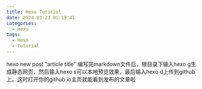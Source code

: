 ```yaml
---
title: Hexo Tutoriol
date: 2024-03-23 01:19:41
categories:
  - Hexo
tags:
  - Hexo
  - Tutorial
---
```


hexo new post "article title"
编写完markdown文件后，根目录下输入hexo g生成静态网页，然后输入hexo s可以本地预览效果，最后输入hexo d上传到github上。这时打开你的github.io主页就能看到发布的文章啦   